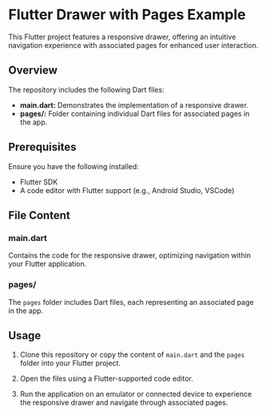# Flutter Drawer with Pages Example

This Flutter project features a responsive drawer, offering an intuitive navigation experience with associated pages for enhanced user interaction.

## Overview

The repository includes the following Dart files:

- **main.dart:** Demonstrates the implementation of a responsive drawer.
- **pages/:** Folder containing individual Dart files for associated pages in the app.

## Prerequisites

Ensure you have the following installed:

- Flutter SDK
- A code editor with Flutter support (e.g., Android Studio, VSCode)

## File Content

### main.dart

Contains the code for the responsive drawer, optimizing navigation within your Flutter application.

### pages/

The `pages` folder includes Dart files, each representing an associated page in the app.

## Usage

1. Clone this repository or copy the content of `main.dart` and the `pages` folder into your Flutter project.

2. Open the files using a Flutter-supported code editor.

3. Run the application on an emulator or connected device to experience the responsive drawer and navigate through associated pages.
